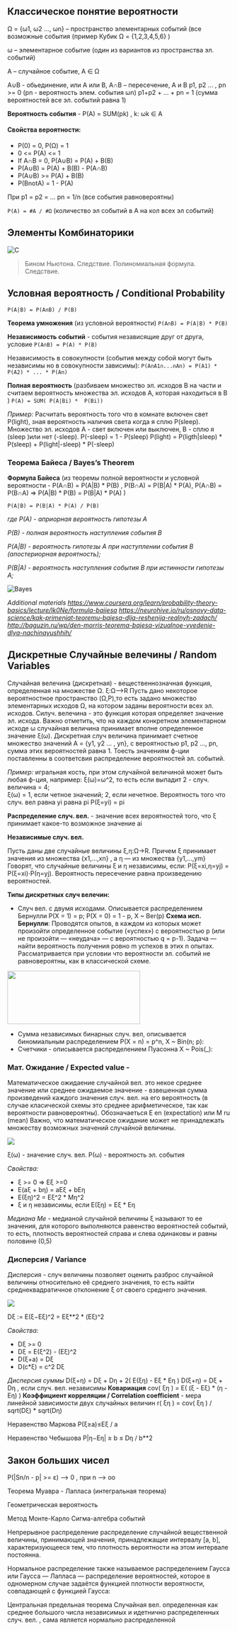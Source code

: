 
## Классическое понятие вероятности

Ω = {ω1, ω2 …, ωn} – пространство элементарных событий (все возможные события (пример Кубик Ω = {1,2,3,4,5,6} )

ω – элементарное событие (один из вариантов из пространства эл. событий)

А – случайное событие, А ∈ Ω

A∪B -  обьединение, или А или В, A∩B – пересечение, А и В
p1, p2 ... , pn >= 0 (pn - вероятность элем. события ωn)
p1+p2 + ... + pn = 1 (сумма вероятностей все эл. событий равна 1)

**Вероятность события** - P(A) = SUM(pk) , k: ωk ∈ A


#### Свойства вероятности:
- P(0) = 0, P(Ω) = 1
- 0 <= P(A) <= 1
- If A∩B = 0, P(A∪B) = P(A) + B(B)
- P(A∪B) = P(A) + B(B) - P(A∩B)
- P(A∪B) >= P(A) + B(B)
- P(BnotA) = 1 - P(A)

При p1 = p2 = ... pn = 1/n  (все события равновероятны)

`P(A) = #A / #Ω`  (количество эл событий в А на кол всех эл событий)


## Элементы Комбинаторики

![C](./content/C.png)

> Бином Ньютона. Следствие.
> Полиномиальная формула. Следствие.
 
## Условная вероятность / Conditional Probability

`P(A|B) = P(A∩B) / P(B)`  

**Теорема умножения**  (из условной вероятности)
`P(A∩B) = P(A|B) * P(B)`

**Независимость событий** -   события независящие друг от друга, условие 
`P(A∩B) = P(A) * P(B)`

Независимость в совокупности (события между собой могут быть независимы но в совокупности зависимы):
`P(A∩A1∩...∩An) = P(A1) * P(A2) * ... * P(An)`

**Полная вероятность** (разбиваем множество эл. исходов В на части и считаем вероятность множества эл. исходов А, которая находиться в В )
`P(A) = SUM( P(A|Bi) *  P(Bi))` 

*Пример:* Расчитать вероятность того что в комнате включен свет P(light), зная вероятность наличия света когда я сплю P(sleep). Множество эл. исходов А - свет включен или выключен, В - сплю я (sleep )или нет (-sleep). P(-sleep) = 1 - P(sleep)
P(light) = P(ligth|sleep) * P(sleep) + P(light|-sleep) * P(-sleep) 

### Теорема Байеса / Bayes’s Theorem

**Формула Байеса**
(из теоремы полной вероятности и условной вероятности - P(A∩B) = P(A|B) * P(B) , P(B∩A) = P(B|A) * P(A), P(A∩B) = P(B∩A) => P(A|B) * P(B) = P(B|A) * P(A) )

`P(A|B) = P(B|A) * P(A) / P(B)`

*где P(A) - априорная вероятность гипотезы A*

*P(B) - полная вероятность наступления события B*

*P(A|B) - вероятность гипотезы A при наступлении события B (апостериорная вероятность);*

*P(B|A) - вероятность наступления события B при истинности гипотезы A;*

![Bayes](./content/bayes.png)

*Additional materials
https://www.coursera.org/learn/probability-theory-basics/lecture/lk0Ne/formula-baiiesa
https://neurohive.io/ru/osnovy-data-science/kak-primenjat-teoremu-bajesa-dlja-reshenija-realnyh-zadach/
http://baguzin.ru/wp/den-morris-teorema-bajesa-vizualnoe-vvedenie-dlya-nachinayushhih/*

## Дискретные Случайные велечины  / Random Variables

Случайная велечина (дискретная) - вещественнозначная функция, определенная на множестве Ω. ξ:Ω⟶R
Пусть дано некоторое вероятностное пространство (Ω,P),то есть задано множество элементарных исходов Ω, на котором заданы вероятности всех эл. исходов. Силуч. велечина - это функция которая определяет значение эл. исхода. Важно отметить, что на каждом конкретном элементарном исходе ω случайная величина принимает вполне определенное значение ξ(ω). 
Дискретная случ величина принимает счетное множество значений А = {y1, y2 ... , yn}, c вероятностью p1, p2 ..., pn, сумма этих вероятностей равна 1. Тоесть значениям ф-ции поставленны в соответсвия распределение вероятностей эл. событий.

*Пример:* игральная кость, при этом случайной величиной может быть любая ф-ция, например:
ξ(ω)=ω^2, то есть если выпадит 2 - случ. величина = 4;  
ξ(ω) = 1, если четное значений; 2, если нечетное.
Вероятность того что случ. вел равна yi равна pi   P(ξ=yi) = pi

**Распределение случ. вел.** -  значение всех вероятностей того, что ξ принимает какое-то возможное значение ai

**Независимые случ. вел.**

Пусть даны две случайные величины ξ,η:Ω→R. Причем ξ принимает значения из множества {x1,…,xn} , а η — из множества {y1,…,ym}
Говорят, что случайные величины ξ и η независимы, если: P(ξ=xi,η=yj) = P(ξ=xi)⋅P(η=yj). Вероятность пересечение равна произведению вероятностей.

**Типы дискретных случ велечин:**

- Cлуч вел. с двумя исходами.  Описывается распределением Бернулли P(X = 1) = p; P(X = 0) = 1 - p, X ~ Ber(p)
**Схема исп. Бернулли**: Проводятся  опытов, в каждом из которых может произойти определенное событие («успех») с вероятностью p (или не произойти — «неудача» — с вероятностью q = p-1). Задача — найти вероятность получения ровно m успехов в этих n опытах. Рассматривается при условии что вероятности эл. событий не равновероятны, как в классической схеме.
<img src=https://studfiles.net/html/2706/613/html_wAXvH20ake.FNvx/img-MQTn6X.png width="300" height="120">

- Cумма независимых бинарных случ. вел, описывается биномиальным распределением P(X = n) = p^n, X ~ Bin(n; p):
- Cчетчики - описывается распределением Пуасонна X ~ Pois(_):



### Мат. Ожидание / Expected value -  
Математическое ожидаение случайной вел. это некое среднее значение или среднее ожидаемое значение - взвешенная сумма произведений каждого значения случ. вел. на его вероятность (в случае класической схемы это среднее арифметическое, так как вероятности равновероятны). Обозначаеться E  en (expectation) или M ru (mean)
Важно, что математическое ожидание может не принадлежать множеству возможных значений случайной величины.

![](./content/expectation_value.png)

ξ(ω) - значение случ. вел. 
P(ω) - вероятность эл. события

*Свойства:*
- ξ >= 0 => Eξ >=0 
- E(aξ + bη) = aEξ + bEη
- E(ξη)^2 = Eξ^2 * Mη^2
- ξ и η независимы, если E(ξη) = Eξ * Eη

*Медиана Me* - медианой случайной величины ξ называют то ее значения, для которого выполняются равенство вероятностей событий, то есть, плотность вероятностей справа и слева одинаковы и равны половине (0,5)

### Дисперсия / Variance  
Дисперсия -  случ величины позволяет оценить разброс случайной величины относительно её среднего значения, то есть найти среднеквадратичное отклонение ξ от своего среднего значения.

![](./content/expectation_values.png)

Dξ := E(ξ−Eξ)^2 =   Eξ**2 * (Eξ)^2

*Свойства:*
- Dξ >= 0
- Dξ = E(ξ^2) - (Eξ)^2
- D(ξ+a) = Dξ
- D(c*ξ) = c^2 Dξ 



*Дисперсия суммы*
D(ξ+η) = Dξ + Dη + 2( E(ξη) - Eξ * Eη )
D(ξ+η) = Dξ + Dη , если случ. вел. независимы
**Ковариация**
cov( ξη ) = E( (ξ - Eξ) * (η - Eη) )
**Коэффициент корреляции / Correlation coefficient** -  мера линейной зависимости двух случайных величин
r( ξη ) = cov( ξη ) / sqrt(Dξ) * sqrt(Dη)

Неравенство Маркова
P(ξ≥a)≤Eξ / a

Неравенство Чебышова
P|η−Eη| ≥ b ≤ Dη / b**2

## Закон больших чисел

P(|Sn/n - p| >=  ε)  --> 0 , при n --> oo

Теорема Муавра - Лапласа (интегральная теорема)



Геометрическая вероятность

Метод Монте-Карло
Сигма-алгебра событий

Непрерывное распределение
распределение случайной вещественной величины, принимающей значения, принадлежащие интервалу [a, b], характеризующееся тем, что плотность вероятности на этом интервале постоянна.




Нормальное распределение
также называемое распределением Гаусса или Гаусса — Лапласа — распределение вероятностей, которое в одномерном случае задаётся функцией плотности вероятности, совпадающей с функцией Гаусса:

Центральная предельная теорема
Случайная вел. определенная как среднее большого числа независимых и идетнично распределенных случ. вел. , сама является нормально распределенной
